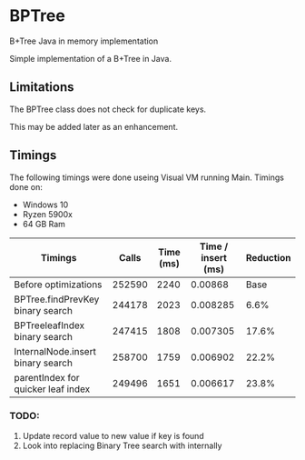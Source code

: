 # BPTree
B+Tree Java in memory implementation

Simple implementation of a B+Tree in Java.

## Limitations

The BPTree class does not check for duplicate keys.

This may be added later as an enhancement.

## Timings

The following timings were done useing Visual VM running Main.
Timings done on:
* Windows 10
* Ryzen 5900x
* 64 GB Ram


| Timings                           | Calls  | Time (ms) | Time / insert (ms) | Reduction |
|-----------------------------------|--------|-----------|--------------------|-----------|
| Before optimizations              | 252590 | 2240      | 0.00868            | Base      |
| BPTree.findPrevKey binary search  | 244178 | 2023      | 0.008285           | 6.6%      |
| BPTreeleafIndex binary search     | 247415 | 1808      | 0.007305           | 17.6%     |
| InternalNode.insert binary search | 258700 | 1759      | 0.006902           | 22.2%     |
| parentIndex for quicker leaf index | 249496 | 1651 | 0.006617 | 23.8% |
### TODO:

1. Update record value to new value if key is found
2. Look into replacing Binary Tree search with internally  

